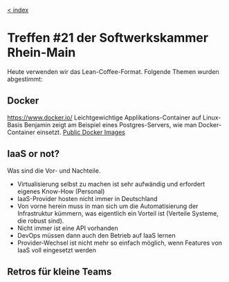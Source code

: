 [< index](/wiki/rheinmain/index)

Treffen #21 der Softwerkskammer Rhein-Main
=====================================

Heute verwenden wir das Lean-Coffee-Format.
Folgende Themen wurden abgestimmt:

Docker
----------
https://www.docker.io/
Leichtgewichtige Applikations-Container auf Linux-Basis
Benjamin zeigt am Beispiel eines Postgres-Servers, wie man Docker-Container einsetzt.
[Public Docker Images](https://github.com/dotcloud/docker/wiki/Public-docker-images)

IaaS or not?
---------------
Was sind die Vor- und Nachteile.
 - Virtualisierung selbst zu machen ist sehr aufwändig und erfordert eigenes Know-How (Personal)
 - IaaS-Provider hosten nicht immer in Deutschland
 - Von vorne herein muss in man sich um die Automatisierung der Infrastruktur kümmern, was eigentlich ein Vorteil ist (Verteile Systeme, die robust sind).
 - Nicht immer ist eine API vorhanden
 - DevOps müssen dann auch den Betrieb auf IaaS lernen
 - Provider-Wechsel ist nicht mehr so einfach möglich, wenn Features von IaaS voll eingesetzt werden 

Retros für kleine Teams
--------------------------------